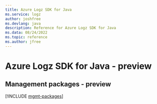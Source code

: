 ```yaml
---
title: Azure Logz SDK for Java
ms.service: logz
author: joshfree
ms.devlang: java
description: Reference for Azure Logz SDK for Java
ms.data: 08/24/2022
ms.topic: reference
ms.author: jfree
---
```

# Azure Logz SDK for Java - preview

## Management packages - preview
[!INCLUDE [mgmt-packages](logz-mgmt-index.md)]